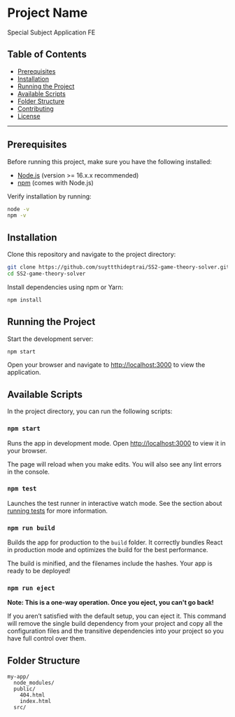 # Project Name

Special Subject Application FE
## Table of Contents

- [Prerequisites](#prerequisites)
- [Installation](#installation)
- [Running the Project](#running-the-project)
- [Available Scripts](#available-scripts)
- [Folder Structure](#folder-structure)
- [Contributing](#contributing)
- [License](#license)

---

## Prerequisites

Before running this project, make sure you have the following installed:

- [Node.js](https://nodejs.org/) (version >= 16.x.x recommended)
- [npm](https://www.npmjs.com/) (comes with Node.js)

Verify installation by running:

```bash
node -v
npm -v
```

## Installation

Clone this repository and navigate to the project directory:

```bash
git clone https://github.com/suyttthideptrai/SS2-game-theory-solver.git
cd SS2-game-theory-solver
```

Install dependencies using npm or Yarn:

```bash
npm install
```

## Running the Project

Start the development server:

```bash
npm start
```

Open your browser and navigate to [http://localhost:3000](http://localhost:3000) to view the application.

## Available Scripts

In the project directory, you can run the following scripts:

### `npm start`

Runs the app in development mode.
Open [http://localhost:3000](http://localhost:3000) to view it in your browser.

The page will reload when you make edits. You will also see any lint errors in the console.

### `npm test`

Launches the test runner in interactive watch mode. See the section about [running tests](https://facebook.github.io/create-react-app/docs/running-tests) for more information.

### `npm run build`

Builds the app for production to the `build` folder. It correctly bundles React in production mode and optimizes the build for the best performance.

The build is minified, and the filenames include the hashes. Your app is ready to be deployed!

### `npm run eject`

**Note: This is a one-way operation. Once you eject, you can't go back!**

If you aren’t satisfied with the default setup, you can eject it. This command will remove the single build dependency from your project and copy all the configuration files and the transitive dependencies into your project so you have full control over them.

## Folder Structure

```
my-app/
  node_modules/
  public/
    404.html
    index.html
  src/
```
